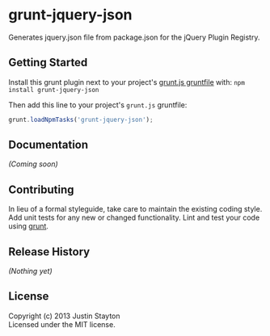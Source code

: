 # grunt-jquery-json

Generates jquery.json file from package.json for the jQuery Plugin Registry.

## Getting Started
Install this grunt plugin next to your project's [grunt.js gruntfile][getting_started] with:
`npm install grunt-jquery-json`

Then add this line to your project's `grunt.js` gruntfile:

```javascript
grunt.loadNpmTasks('grunt-jquery-json');
```

[grunt]: http://gruntjs.com/
[getting_started]: https://github.com/gruntjs/grunt/blob/master/docs/getting_started.md

## Documentation
_(Coming soon)_

## Contributing
In lieu of a formal styleguide, take care to maintain the existing coding style. Add unit tests for any new or changed functionality. Lint and test your code using [grunt][grunt].

## Release History
_(Nothing yet)_

## License
Copyright (c) 2013 Justin Stayton  
Licensed under the MIT license.
